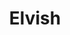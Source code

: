---
codehost: https://github.com/https://github.com/elves/elvish
logohandle: elvsh
sort: elvish
title: Elvish
twitter: https://x.com/elvishshell
website: https://elv.sh/
---